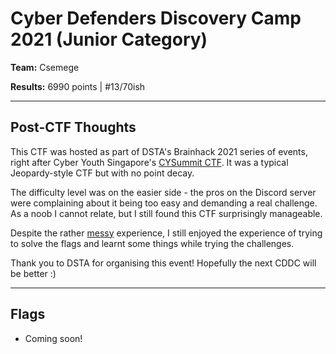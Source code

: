 # Cyber Defenders Discovery Camp 2021 (Junior Category)

**Team:** Csemege 

**Results:** 6990 points | #13/70ish

---

## Post-CTF Thoughts

This CTF was hosted as part of DSTA's Brainhack 2021 series of events, right after Cyber Youth Singapore's [CYSummit CTF](https://github.com/xeniafiorenza/CTF-Writeups/tree/main/CYS%202021). It was a typical Jeopardy-style CTF but with no point decay.

The difficulty level was on the easier side - the pros on the Discord server were complaining about it being too easy and demanding a real challenge. As a noob I cannot relate, but I still found this CTF surprisingly manageable.

Despite the rather [messy](https://www.notion.so/CDDC21-Review-f239e9f81a32434f8e7af3053c9c74e8) experience, I still enjoyed the experience of trying to solve the flags and learnt some things while trying the challenges.

Thank you to DSTA for organising this event! Hopefully the next CDDC will be better :)

---

## Flags
* Coming soon!
<!--
* [Break It Down]() (Crypto)
  * [1 | Arch 6x64]() (100pts)
  * [2 | No Rotations]() (200pts)
  * [3 | Nice Encryption]() (200pts)
* [Going Active]() (Reconnaissance)
  * [2 | Easy Access]() (200pts)
* [Let's Go Hunting]() (OSINT)
  * [4 | Name System]() (200pts)
  * [5 | Broken System]() (300pts)
* [Linux Rules the World!]() (Linux)
  * [1 | Lock and Key]() (100pts)
  * [2 | License to Run]() (100pts)
  * [3 | Historian]() (200pts)
  * [4 | Line Inspection]() (200pts)
  * [5 | Super]() (200pts)
* [Post Mortem]() (Forensics)
  * [3 | WPA]() (300pts)
  * [4 | Default Password]() (400pts)
* [Web Takedown Episode 1]() (Web Vulnerabilities)
  * [4 | Traversal]() (300pts)
  * [5 | Bypass]() (200pts)
* [Web Takedown Episode 2]() (Web Vulnerabilities)
  * [1 | Quick]() (200pts)
  * [2 | Just a Session]() (200pts)

---

Check out my teammate's write-ups here: [coming soon]
-->